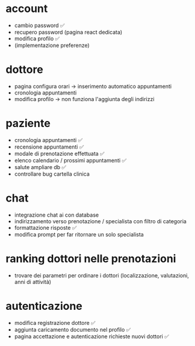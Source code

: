 # account
- cambio password                                                ✅
- recupero password (pagina react dedicata)
- modifica profilo                                               ✅
- (implementazione preferenze)

# dottore
- pagina configura orari -> inserimento automatico appuntamenti
- cronologia appuntamenti
- modifica profilo -> non funziona l'aggiunta degli indirizzi

# paziente
- cronologia appuntamenti                                        ✅                                                  
- recensione appuntamenti                                        ✅
- modale di prenotazione effettuata                              ✅
- elenco calendario / prossimi appuntamenti                      ✅
- salute ampliare db                                             ✅
- controllare bug cartella clinica

# chat
- integrazione chat ai con database
- indirizzamento verso prenotazione / specialista con filtro di categoria
- formattazione risposte                                        ✅
- modifica prompt per far ritornare un solo specialista

# ranking dottori nelle prenotazioni
- trovare dei parametri per ordinare i dottori (localizzazione, valutazioni, anni di attività)

# autenticazione
- modifica registrazione dottore                                              ✅
- aggiunta caricamento documento nel profilo                                  ✅
- pagina accettazione e autenticazione richieste nuovi dottori                ✅

